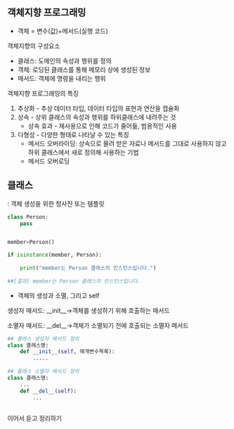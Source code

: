 ## 객체지향 프로그래밍

- 객체 = 변수(값)+메서드(실행 코드)

객체지향의 구성요소

- 클래스: 도메인의 속성과 행위를 정의
- 객체: 로딩된 클래스를 통해 메모리 상에 생성된 정보
- 매서드: 객체에 명령을 내리는 행위



객체지향 프로그래밍의 특징

1. 추상화 - 추상 데이터 타입, 데이터 타입의 표현과 연산을 캡슐화
2. 상속 - 상위 클래스의 속성과 행위를 하위클래스에 내려주는 것
   - 상속 효과 - 재사용으로 인해 코드가 줄어듦, 범용적인 사용
3. 다형성 - 다양한 형태로 나타날 수 있는 특징
   - 메서드 오버라이딩: 상속으로 물려 받은 자료나 메서드를 그대로 사용하지 않고 하위 클래스에서 새로 정의해 사용하는 기법
   - 메서드 오버로딩



## 클래스

: 객체 생성을 위한 청사진 또는 템플릿

```python
class Person:
    pass


member=Person()

if isinstance(member, Person):
    
    print("member는 Person 클래스의 인스턴스입니다.")
    
##[결과] member는 Person 클래스의 인스턴스입니다. 

```



- 객체의 생성과 소멸, 그리고 self

생성자 매서드: \_\_init\__->객체를 생성하기 위해 호출하는 매서드

소멸자 매서드: \_\_del\__->객체가 소멸되기 전에 호출되는 소멸자 메서드

```python
## 클래스 생성자 메서드 정의
class 클래스명:
    def __init__(self, 매개변수목록):
        .....
 
## 클래스 소멸자 메서드 정의
class 클래스명:
    ...
    def __del__(self):
        ...
       
```



이어서 듣고 정리하기
